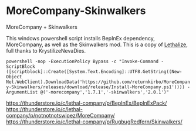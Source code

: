 # MoreCompany-Skinwalkers
MoreCompany + Skinwalkers

This windows powershell script installs BepInEx dependency, MoreCompany, as well as the Skinwalkers mod. This is a copy of [Lethalize](https://github.com/KrystilizeNevaDies/Lethalize), full thanks to KrystilizeNevaDies.

``
powershell -nop -ExecutionPolicy Bypass -c "Invoke-Command -ScriptBlock ([scriptblock]::Create([System.Text.Encoding]::UTF8.GetString((New-Object Net.WebClient).DownloadData('https://github.com/returnkirbo/MoreCompany-Skinwalkers/releases/download/release/Install-MoreCompany.ps1')))) -ArgumentList @('-morecompany','1.7.1','-skinwalkers','2.0.1')"
``

https://thunderstore.io/c/lethal-company/p/BepInEx/BepInExPack/
https://thunderstore.io/c/lethal-company/p/notnotnotswipez/MoreCompany/
https://thunderstore.io/c/lethal-company/p/RugbugRedfern/Skinwalkers/
